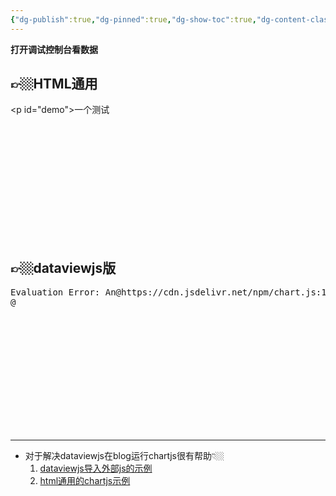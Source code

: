 ```yaml
---
{"dg-publish":true,"dg-pinned":true,"dg-show-toc":true,"dg-content-classes":true,"dg-note-icon":true,"tags":["dg-publish"],"sticker":"emoji//1f469-200d-1f4bb","permalink":"/digital garden相关/obsidian中的chartjs代码迁入blog/","pinned":true,"contentClasses":"","dgShowToc":true,"dgPassFrontmatter":true,"noteIcon":true,"updated":"2024-10-11T19:59:25.317+08:00"}
---
```



<b><span>打开调试控制台看数据</span></b>

👉🏼HTML通用
---
<!DOCTYPE html>  
<html>  
<body>  

<p id="demo">一个测试</p>  



<script src="https://cdn.jsdelivr.net/npm/chart.js"></script>
<div class="chart" style="height:184px">
  <canvas id="myChart"></canvas>
</div>
      
<script>
const ctx = document.getElementById('myChart');
      
const labels=[
<h1><ul class="dataview dataview-ul dataview-result-list-root-ul"><li class="dataview-result-list-li"><span>1</span></li><li class="dataview-result-list-li"><span>2</span></li><li class="dataview-result-list-li"><span>3</span></li><li class="dataview-result-list-li"><span>4</span></li><li class="dataview-result-list-li"><span>5</span></li><li class="dataview-result-list-li"><span>6</span></li><li class="dataview-result-list-li"><span>7</span></li></ul></h1><span><ul class="dataview dataview-ul dataview-result-list-root-ul"><li class="dataview-result-list-li"><span>1</span></li><li class="dataview-result-list-li"><span>2</span></li><li class="dataview-result-list-li"><span>3</span></li><li class="dataview-result-list-li"><span>4</span></li><li class="dataview-result-list-li"><span>5</span></li><li class="dataview-result-list-li"><span>6</span></li><li class="dataview-result-list-li"><span>7</span></li></ul></span><b><ul class="dataview dataview-ul dataview-result-list-root-ul"><li class="dataview-result-list-li"><span>1</span></li><li class="dataview-result-list-li"><span>2</span></li><li class="dataview-result-list-li"><span>3</span></li><li class="dataview-result-list-li"><span>4</span></li><li class="dataview-result-list-li"><span>5</span></li><li class="dataview-result-list-li"><span>6</span></li><li class="dataview-result-list-li"><span>7</span></li></ul></b>
];

//const labels=labels_0.split(";")[1];

//Window.alert(labels);
	//labels =labels.split(";")[1];
    // create random Data
    const helpData1 = labels.map( _ => Math.random() * 100);
    const helpData2 = labels.map( _ => Math.random() * 100);
    const data = {
      labels: labels,
      datasets: [
          {
            label: 'Dataset 1',
            data: helpData1,
            borderColor: '#ff0000',
            backgroundColor: '#ff000088',
            order: 1
          },
          {
            label: 'Dataset 2',
            data:  helpData2,
            borderColor: '#0000ff', 
            backgroundColor:'#0000ff88',
            type: 'line',
            order: 0
          }
      ]
    };
  
   const config = {
      type: 'bar',
      data: data,
      options: {
          responsive: true,
          maintainAspectRatio: false,
          plugins: {
            legend: {
                position: 'top',
            },
            title: {
                display: true,
                text: 'Chart.js Combined Line/Bar Chart'
            }
          }
      },
    };
          
    new Chart(
        ctx,
        config
    );
      </script>



👉🏼dataviewjs版
---

<pre class="dataview dataview-error">Evaluation Error: An@https://cdn.jsdelivr.net/npm/chart.js:19:89820
@</pre>

<div class="chart" style="height:184px">
  <canvas id="myChart2"></canvas>
</div>

</body>
</html>

---

- 对于解决dataviewjs在blog运行chartjs很有帮助👇🏼
	1. [dataviewjs导入外部js的示例](https://forum.obsidian.md/t/use-chartjs-with-dataview/58752)
	2. [html通用的chartjs示例](https://stackoverflow.com/questions/74651498/how-do-i-run-o)